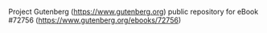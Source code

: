 Project Gutenberg (https://www.gutenberg.org) public repository
for eBook #72756 (https://www.gutenberg.org/ebooks/72756)

